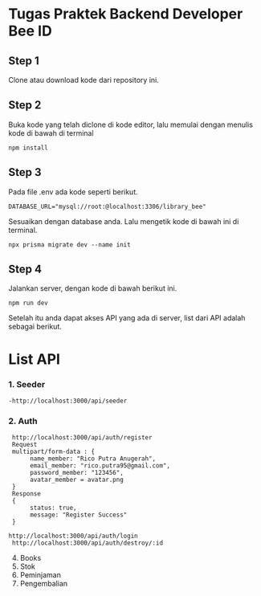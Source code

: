 # Tugas Praktek Backend Developer Bee ID

## Step 1
Clone atau download kode dari repository ini.

## Step 2
Buka kode yang telah diclone di kode editor, lalu memulai dengan menulis kode di bawah di terminal
```
npm install
```

## Step 3
Pada file .env ada kode seperti berikut.
```
DATABASE_URL="mysql://root:@localhost:3306/library_bee"
```
Sesuaikan dengan database anda. Lalu mengetik kode di bawah ini di terminal.
```
npx prisma migrate dev --name init
```

## Step 4
Jalankan server, dengan kode di bawah berikut ini.
```
npm run dev
```
Setelah itu anda dapat akses API yang ada di server, list dari API adalah sebagai berikut.

# List API

### 1. Seeder
   ```
   -http://localhost:3000/api/seeder
   ```
### 2. Auth
   ```
    http://localhost:3000/api/auth/register
    Request 
    multipart/form-data : {
         name_member: "Rico Putra Anugerah",
         email_member: "rico.putra95@gmail.com",
         password_member: "123456",
         avatar_member = avatar.png
    }
    Response
    {
         status: true,
         message: "Register Success"
    }

http://localhost:3000/api/auth/login
    http://localhost:3000/api/auth/destroy/:id
   ```
4. Books
5. Stok
6. Peminjaman
7. Pengembalian
